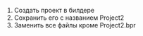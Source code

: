1. Создать проект в билдере 
2. Сохранить его с названием Project2
3. Заменить все файлы кроме Project2.bpr